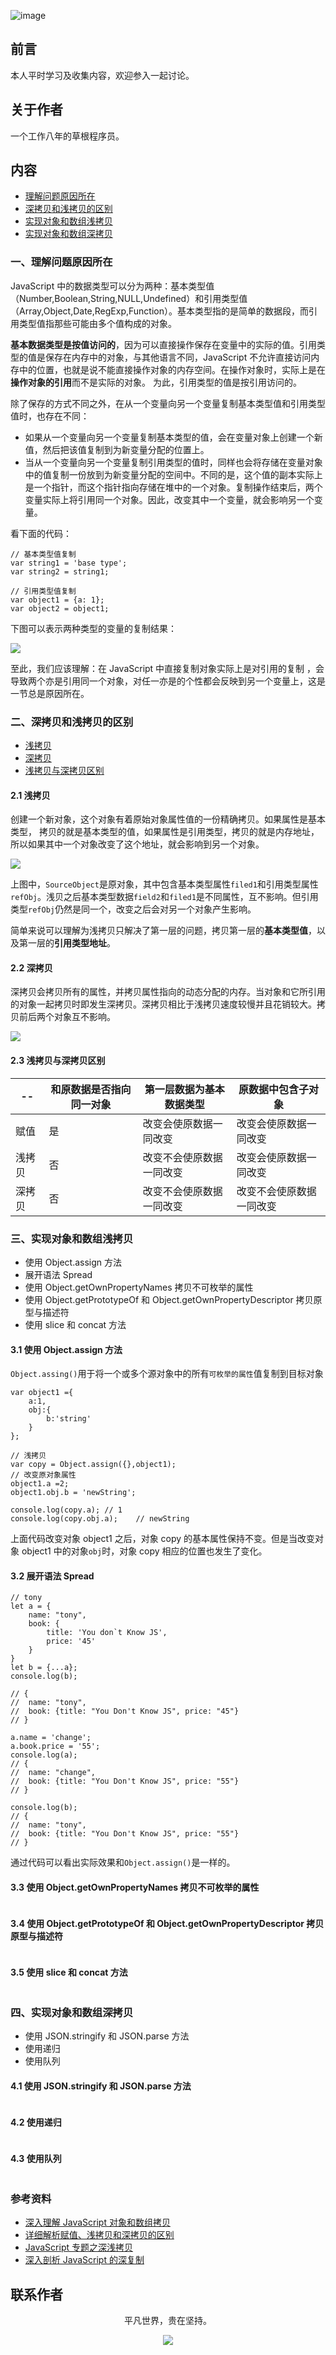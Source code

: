 ![image](../img/timg.jpg)
<br>

## 前言

本人平时学习及收集内容，欢迎参入一起讨论。

## 关于作者

一个工作八年的草根程序员。

## 内容

- [理解问题原因所在](#一理解问题原因所在)
- [深拷贝和浅拷贝的区别](#二深拷贝和浅拷贝的区别)
- [实现对象和数组浅拷贝](#三实现对象和数组浅拷贝)
- [实现对象和数组深拷贝](#四实现对象和数组深拷贝)

### 一、理解问题原因所在

JavaScript 中的数据类型可以分为两种：基本类型值（Number,Boolean,String,NULL,Undefined）和引用类型值（Array,Object,Date,RegExp,Function）。基本类型指的是简单的数据段，而引用类型值指那些可能由多个值构成的对象。

**基本数据类型是按值访问的**，因为可以直接操作保存在变量中的实际的值。引用类型的值是保存在内存中的对象，与其他语言不同，JavaScript 不允许直接访问内存中的位置，也就是说不能直接操作对象的内存空间。在操作对象时，实际上是在**操作对象的引用**而不是实际的对象。 为此，引用类型的值是按引用访问的。

除了保存的方式不同之外，在从一个变量向另一个变量复制基本类型值和引用类型值时，也存在不同：

- 如果从一个变量向另一个变量复制基本类型的值，会在变量对象上创建一个新值，然后把该值复制到为新变量分配的位置上。
- 当从一个变量向另一个变量复制引用类型的值时，同样也会将存储在变量对象中的值复制一份放到为新变量分配的空间中。不同的是，这个值的副本实际上是一个指针，而这个指针指向存储在堆中的一个对象。复制操作结束后，两个变量实际上将引用同一个对象。因此，改变其中一个变量，就会影响另一个变量。

看下面的代码：

```
// 基本类型值复制
var string1 = 'base type';
var string2 = string1;

// 引用类型值复制
var object1 = {a: 1};
var object2 = object1;

```

下图可以表示两种类型的变量的复制结果：

![](./img/clone.png)

至此，我们应该理解：在 JavaScript 中直接复制对象实际上是对引用的复制
，会导致两个亦是引用同一个对象，对任一亦是的个性都会反映到另一个变量上，这是一节总是原因所在。

### 二、深拷贝和浅拷贝的区别

- [浅拷贝](#21-浅拷贝)
- [深拷贝](#22-深拷贝)
- [浅拷贝与深拷贝区别](#23-浅拷贝与深拷贝区别)

#### 2.1 浅拷贝

创建一个新对象，这个对象有着原始对象属性值的一份精确拷贝。如果属性是基本类型，
拷贝的就是基本类型的值，如果属性是引用类型，拷贝的就是内存地址，所以如果其中一个对象改变了这个地址，就会影响到另一个对象。

![](./img/clone01.png)

上图中，`SourceObject`是原对象，其中包含基本类型属性`filed1`和引用类型属性`refObj`。浅贝之后基本类型数据`field2`和`filed1`是不同属性，互不影响。但引用类型`refObj`仍然是同一个，改变之后会对另一个对象产生影响。

简单来说可以理解为浅拷贝只解决了第一层的问题，拷贝第一层的**基本类型值**，以及第一层的**引用类型地址**。

#### 2.2 深拷贝

深拷贝会拷贝所有的属性，并拷贝属性指向的动态分配的内存。当对象和它所引用的对象一起拷贝时即发生深拷贝。深拷贝相比于浅拷贝速度较慢并且花销较大。拷贝前后两个对象互不影响。

![](./img/clone02.png)

#### 2.3 浅拷贝与深拷贝区别

| --     | 和原数据是否指向同一对象 | 第一层数据为基本数据类型 | 原数据中包含子对象       |
| ------ | ------------------------ | ------------------------ | ------------------------ |
| 赋值   | 是                       | 改变会使原数据一同改变   | 改变会使原数据一同改变   |
| 浅拷贝 | 否                       | 改变不会使原数据一同改变 | 改变会使原数据一同改变   |
| 深拷贝 | 否                       | 改变不会使原数据一同改变 | 改变不会使原数据一同改变 |

### 三、实现对象和数组浅拷贝

- 使用 Object.assign 方法
- 展开语法 Spread
- 使用 Object.getOwnPropertyNames 拷贝不可枚举的属性
- 使用 Object.getPrototypeOf 和 Object.getOwnPropertyDescriptor 拷贝原型与描述符
- 使用 slice 和 concat 方法

#### 3.1 使用 Object.assign 方法

`Object.assing()`用于将一个或多个源对象中的所有`可枚举的属性`值复制到目标对象

```
var object1 ={
    a:1,
    obj:{
        b:'string'
    }
};

// 浅拷贝
var copy = Object.assign({},object1);
// 改变原对象属性
object1.a =2;
object1.obj.b = 'newString';

console.log(copy.a); // 1
console.log(copy.obj.a);    // newString

```

上面代码改变对象 object1 之后，对象 copy 的基本属性保持不变。但是当改变对象 object1 中的对象`obj`时，对象 copy 相应的位置也发生了变化。

#### 3.2 展开语法 Spread

```
// tony
let a = {
    name: "tony",
    book: {
        title: 'You don`t Know JS',
        price: '45'
    }
}
let b = {...a};
console.log(b);

// {
// 	name: "tony",
// 	book: {title: "You Don't Know JS", price: "45"}
// }

a.name = 'change';
a.book.price = '55';
console.log(a);
// {
// 	name: "change",
// 	book: {title: "You Don't Know JS", price: "55"}
// }

console.log(b);
// {
// 	name: "tony",
// 	book: {title: "You Don't Know JS", price: "55"}
// }

```

通过代码可以看出实际效果和`Object.assign()`是一样的。

#### 3.3 使用 Object.getOwnPropertyNames 拷贝不可枚举的属性

```

```

#### 3.4 使用 Object.getPrototypeOf 和 Object.getOwnPropertyDescriptor 拷贝原型与描述符

```

```

#### 3.5 使用 slice 和 concat 方法

```

```

### 四、实现对象和数组深拷贝

- 使用 JSON.stringify 和 JSON.parse 方法
- 使用递归
- 使用队列

#### 4.1 使用 JSON.stringify 和 JSON.parse 方法

```

```

#### 4.2 使用递归

```

```

#### 4.3 使用队列

```

```

### 参考资料

- [深入理解 JavaScript 对象和数组拷贝](https://juejin.im/post/5a00226b5188255695390a74)
- [详细解析赋值、浅拷贝和深拷贝的区别](https://muyiy.vip/blog/4/4.1.html)
- [JavaScript 专题之深浅拷贝](https://github.com/mqyqingfeng/Blog/issues/32)
- [深入剖析 JavaScript 的深复制](https://jerryzou.com/posts/dive-into-deep-clone-in-javascript/)

## 联系作者

<div align="center">
    <p>
        平凡世界，贵在坚持。
    </p>
    <img src="../img/contact.png" />
</div>

